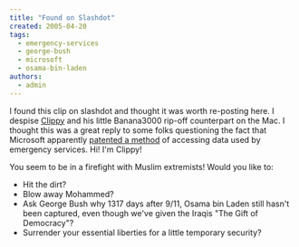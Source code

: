 ```yaml
---
title: "Found on Slashdot"
created: 2005-04-20
tags: 
  - emergency-services
  - george-bush
  - microsoft
  - osama-bin-laden
authors: 
  - admin
---
```


I found this clip on slashdot and thought it was worth re-posting here. I despise [Clippy](http://www.rjlsoftware.com/software/entertainment/clippy/screenshots.shtml) and his little Banana3000 rip-off counterpart on the Mac. I thought this was a great reply to some folks questioning the fact that Microsoft apparently [patented a method](http://yro.slashdot.org/yro/05/04/20/136212.shtml?tid=155&tid=109) of accessing data used by emergency services. Hi! I'm Clippy!

You seem to be in a firefight with Muslim extremists! Would you like to:

- Hit the dirt?
- Blow away Mohammed?
- Ask George Bush why 1317 days after 9/11, Osama bin Laden still hasn't been captured, even though we've given the Iraqis "The Gift of Democracy"?
- Surrender your essential liberties for a little temporary security?
